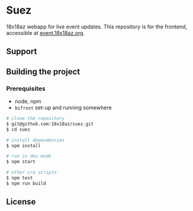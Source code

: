 # Suez
18x18az webapp for live event updates.
This repository is for the frontend, accessible at [event.18x18az.org](https://event.18x18az.org).

## Support

## Building the project
### Prerequisites
- node, npm
- `bifrost` set-up and running somewhere
```bash
# clone the repository
$ git@github.com:18x18az/suez.git
$ cd suez

# install dependencies
$ npm install

# run in dev mode
$ npm start

# other cra scripts:
$ npm test
$ npm run build
```
## License
